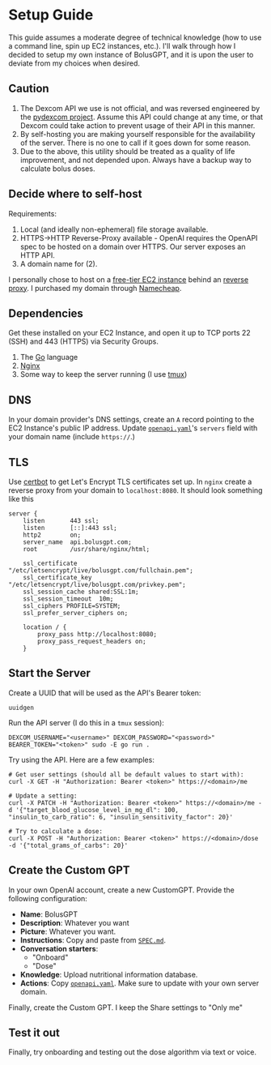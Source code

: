 # Setup Guide

This guide assumes a moderate degree of technical knowledge (how to use a command line, spin up EC2 instances, etc.). I'll walk through how I decided to setup my own instance of BolusGPT, and it is upon the user to deviate from my choices when desired.

## Caution

1. The Dexcom API we use is not official, and was reversed engineered by the [pydexcom project](https://github.com/gagebenne/pydexcom). Assume this API could change at any time, or that Dexcom could take action to prevent usage of their API in this manner.
1. By self-hosting you are making yourself responsible for the availability of the server. There is no one to call if it goes down for some reason.
1. Due to the above, this utility should be treated as a quality of life improvement, and not depended upon. Always have a backup way to calculate bolus doses.

## Decide where to self-host

Requirements:
1. Local (and ideally non-ephemeral) file storage available.
1. HTTPS->HTTP Reverse-Proxy available - OpenAI requires the OpenAPI spec to be hosted on a domain over HTTPS. Our server exposes an HTTP API.
1. A domain name for (2).

I personally chose to host on a [free-tier EC2 instance](https://aws.amazon.com/free/) behind an [reverse proxy](https://docs.nginx.com/nginx/admin-guide/web-server/reverse-proxy/). I purchased my domain through [Namecheap](https://namecheap.com/).

## Dependencies

Get these installed on your EC2 Instance, and open it up to TCP ports 22 (SSH) and 443 (HTTPS) via Security Groups.

1. The [Go](https://go.dev/) language
1. [Nginx](https://docs.nginx.com)
1. Some way to keep the server running (I use [tmux](https://github.com/tmux/tmux/wiki))

## DNS

In your domain provider's DNS settings, create an `A` record pointing to the EC2 Instance's public IP address. Update [`openapi.yaml`](./openapi.yaml)'s `servers` field with your domain name (include `https://`.)

## TLS

Use [certbot](https://certbot.eff.org/instructions?ws=nginx&os=ubuntufocal) to get Let's Encrypt TLS certificates set up. In `nginx` create a reverse proxy from your domain to `localhost:8080`. It should look something like this

```
server {
    listen       443 ssl;
    listen       [::]:443 ssl;
    http2        on;
    server_name  api.bolusgpt.com;
    root         /usr/share/nginx/html;

    ssl_certificate "/etc/letsencrypt/live/bolusgpt.com/fullchain.pem";
    ssl_certificate_key "/etc/letsencrypt/live/bolusgpt.com/privkey.pem";
    ssl_session_cache shared:SSL:1m;
    ssl_session_timeout  10m;
    ssl_ciphers PROFILE=SYSTEM;
    ssl_prefer_server_ciphers on;

    location / {
        proxy_pass http://localhost:8080;
        proxy_pass_request_headers on;
    }
```

## Start the Server

Create a UUID that will be used as the API's Bearer token:

```
uuidgen
```

Run the API server (I do this in a `tmux` session):
```
DEXCOM_USERNAME="<username>" DEXCOM_PASSWORD="<password>" BEARER_TOKEN="<token>" sudo -E go run .
```

Try using the API. Here are a few examples:

```
# Get user settings (should all be default values to start with):
curl -X GET -H "Authorization: Bearer <token>" https://<domain>/me

# Update a setting:
curl -X PATCH -H "Authorization: Bearer <token>" https://<domain>/me -d '{"target_blood_glucose_level_in_mg_dl": 100, "insulin_to_carb_ratio": 6, "insulin_sensitivity_factor": 20}'

# Try to calculate a dose:
curl -X POST -H "Authorization: Bearer <token>" https://<domain>/dose -d '{"total_grams_of_carbs": 20}'
```

## Create the Custom GPT

In your own OpenAI account, create a new CustomGPT. Provide the following configuration:
- **Name**: BolusGPT
- **Description**: Whatever you want
- **Picture**: Whatever you want.
- **Instructions**: Copy and paste from [`SPEC.md`](./SPEC.md).
- **Conversation starters**:
  - "Onboard"
  - "Dose"
- **Knowledge**: Upload nutritional information database.
- **Actions**: Copy [`openapi.yaml`](./openapi.yaml). Make sure to update with your own server domain.

Finally, create the Custom GPT. I keep the Share settings to "Only me"

## Test it out

Finally, try onboarding and testing out the dose algorithm via text or voice.